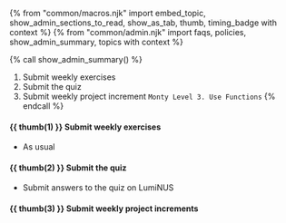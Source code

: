 {% from "common/macros.njk" import embed_topic, show_admin_sections_to_read, show_as_tab, thumb, timing_badge with context %}
{% from "common/admin.njk" import faqs, policies, show_admin_summary, topics with context %}

{% call show_admin_summary() %}
1. Submit weekly exercises
1. Submit the quiz
1. Submit weekly project increment `Monty Level 3. Use Functions`
{% endcall %}


#### {{ thumb(1) }} Submit weekly exercises

* As usual


#### {{ thumb(2) }} Submit the quiz

* Submit answers to the quiz on LumiNUS


#### {{ thumb(3) }} Submit weekly project increments

<span id="week3-project">

<include src="montyFragment.md" boilerplate var-displacement="../.." var-header="**Level 3. Use Functions**" var-fragment="monty-fragment.md#monty3" />
</span>
